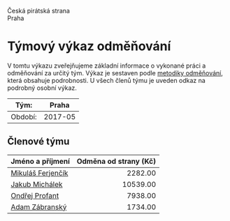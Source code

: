 Česká pirátská strana  
Praha

Týmový výkaz odměňování
===========================

V tomtu výkazu zveřejňujeme základní informace o vykonané práci a odměňování
za určitý tým. Výkaz je sestaven podle [metodiky odměňování][metodika],
která obsahuje podrobnosti. U všech členů týmu je uveden odkaz na podrobný osobní výkaz.

Tým:                     | Praha
-----------------------  | --------------------
Období:                  | 2017-05

Členové týmu
--------------

| Jméno a příjmení                        |   Odměna od strany (Kč) |
|:----------------------------------------|------------------------:|
| [Mikuláš Ferjenčík](mikulas-ferjencik/) |                 2282.00 |
| [Jakub Michálek](jakub-michalek/)       |                10539.00 |
| [Ondřej Profant](ondrej-profant/)       |                 7938.00 |
| [Adam Zábranský](adam-zabransky/)       |                 1734.00 |


[metodika]: https://redmine.pirati.cz/projects/po/wiki/Odmenovani
